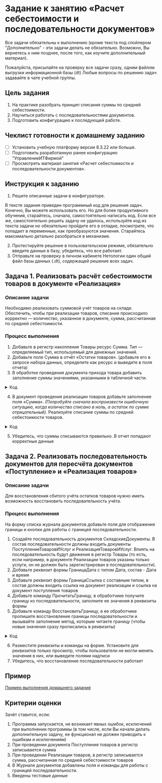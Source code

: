 # Задание к занятию «Расчет себестоимости и последовательности документов»

Все задачи обязательны к выполнению (кроме текста под спойлером "Дополнительно" - эти задачи делать не обязательно. Возможно, Вы вернетесь к ним позднее, после того, как изучите дополнительный материал).

Пожалуйста, присылайте на проверку все задачи сразу, одним файлом выгрузки информационной базы (dt)
Любые вопросы по решению задач задавайте в чате учебной группы.

## Цель задания

1. На практике разобрать принцип списания суммы по средней себестоимости.
2. Научиться работать с последовательностями документов.
3. Подготовить конфигурацию к последующей работе.

## Чеклист готовности к домашнему заданию

- [ ] Установить учебную платформу версии 8.3.22 или больше.
- [ ] Подготовить разработанную ранее конфигурацию "УправлениеИТФирмой"
- [ ] Просмотреть материал занятия «Расчет себестоимости и последовательности документов».

## Инструкция к заданию

1. Решите описанные задачи в конфигураторе.

В тексте задания приведен программный код для решения задач. Конечно, Вы можете использовать его. Но для более продуктивного обучения, старайтесь, сначала, самостоятельно написать код. Если все же, самостоятельно решить задачу не удалось, используйте код из текста задачи но обязательно пройдите его в отладке, посмотрите, что попадает в переменные, как преобразуются значения. Старайтесь максимально детально разобраться в механизме.

2. Протестируйте решение в пользовательском режиме, обязательно введите данные в базу, убедитесь, что все работает.
3. Отправьте на проверку в личном кабинете Нетологии один общий файл базы данных (.dt), содержащей решение всех задач.

## Задача 1. Реализовать расчёт себестоимости товаров в документе «Реализация»

### Описание задачи

Необходимо реализовать суммовой учёт товаров на складе. Обеспечить, чтобы при реализации товаров, списание происходило корректно — количество, указанное в документе, сумма, рассчитанная по средней себестоимости.

### Процесс выполнения

1. Добавьте в регистр накопления Товары ресурс Сумма. Тип — определяемый тип, используемый для денежных значений.
2. Добавьте поле Сумма в отчёт «Остатки товаров». (добавьте его в запросе набора данных, определите как ресурс и выведите в поля отчета)
3. В обработке проведения документа прихода товара добавить заполнение суммы значениями, указанными в табличной части.

<details>
  <summary>Код</summary>
  
```bsl
Процедура ОбработкаПроведения(Отказ, Режим)

	Движения.Товары.Записывать = Истина;
	
	ТаблицаДляПроведения = Товары.Выгрузить();
	ТаблицаДляПроведения.Свернуть("Номенклатура", "Количество, Сумма");

	ТипУслуга = Перечисления.ТипНоменклатуры.Услуга;

	Для Каждого ТекСтрокаТовары Из ТаблицаДляПроведения Цикл

		Если ТекСтрокаТовары.Номенклатура.ТипНоменклатуры = ТипУслуга Тогда
			Продолжить;
		КонецЕсли;

		Движение = Движения.Товары.Добавить();
		Движение.ВидДвижения = ВидДвиженияНакопления.Приход;
		Движение.Период = Дата;
		Движение.Номенклатура = ТекСтрокаТовары.Номенклатура;
		Движение.Количество = ТекСтрокаТовары.Количество;
		Движение.Сумма = ТекСтрокаТовары.Сумма; 

	КонецЦикла;

КонецПроцедуры
```

</details>

4. В документ проведения реализации товаров добавьте заполнение поля «Сумма».
*(Попробуйте сначала воспроизвести ошибочную ситуацию, когда количество списано в ноль, а остаток по сумме отрицательный).*
Реализуйте списание суммы по средней себестоимости товаров.

<details>
  <summary>Код</summary>
  
```bsl
Процедура ОбработкаПроведения(Отказ, Режим)

	Движения.Продажи.Очистить();
	Движения.Продажи.Записать();

	Движения.Товары.Записывать = Истина;
	Движения.Продажи.Записывать = Истина;

	ТаблицаДляПроведения = Товары.Выгрузить();
	ТаблицаДляПроведения.Свернуть("Номенклатура", "Количество, Сумма");

	ТипТовар = Перечисления.ТипНоменклатуры.Товар;

	Для Каждого ТекСтрокаТовары Из ТаблицаДляПроведения Цикл

		Если ТекСтрокаТовары.Номенклатура.ТипНоменклатуры = ТипТовар Тогда 

			ОтборПоТовару = Новый Структура("Номенклатура", ТекСтрокаТовары.Номенклатура);
			Остатки = РегистрыНакопления.Товары.Остатки(Дата, ОтборПоТовару);

			Если Остатки.Количество() = 0 Тогда
				ТекстСообщения = СтрШаблон("Товара %1 нет на складе", ТекСтрокаТовары.Номенклатура);
				Сообщить(ТекстСообщения);
				Отказ = Истина;
				Продолжить;
			КонецЕсли;

			СтрокаОстатка = Остатки[0];
			Если СтрокаОстатка.Количество < ТекСтрокаТовары.Количество Тогда
				НедостатокТовара = ТекСтрокаТовары.Количество - СтрокаОстатка.Количество;
				ТекстСообщения = СтрШаблон("Товара %1 недостаточно на складе, не хватает %2", ТекСтрокаТовары.Номенклатура, НедостатокТовара);
				Сообщить(ТекстСообщения);
				Отказ = Истина;
				Продолжить;
			КонецЕсли;

			Если СтрокаОстатка.Количество = ТекСтрокаТовары.Количество Тогда
				СебестоимостьЕдиницыТовара = СтрокаОстатка.Сумма;
			Иначе
				СебестоимостьЕдиницыТовара = СтрокаОстатка.Сумма / СтрокаОстатка.Количество;
			КонецЕсли;
			СуммаКСписанию = СебестоимостьЕдиницыТовара * ТекСтрокаТовары.Количество; 

			Движение = Движения.Товары.Добавить();
			Движение.ВидДвижения = ВидДвиженияНакопления.Расход;
			Движение.Период = Дата;
			Движение.Номенклатура = ТекСтрокаТовары.Номенклатура;
			Движение.Количество = ТекСтрокаТовары.Количество;
            Движение.Сумма = СуммаКСписанию;
		КонецЕсли;

		Движение = Движения.Продажи.Добавить();
		Движение.Период = Дата;
		Движение.Сотрудник = Ответственный;
		Движение.Номенклатура = ТекСтрокаТовары.Номенклатура;
		Движение.Сумма = ТекСтрокаТовары.Сумма;

	КонецЦикла;

КонецПроцедуры
```

</details>

5. Убедитесь, что суммы списываются правильно. В отчет попадают корректные данные

## Задача 2. Реализовать последовательность документов для пересчёта документов «Поступление» и «Реализация товаров»

### Описание задачи

Для восстановления сбитого учёта остатков товаров нужно иметь возможность восстановить последовательность учёта.

### Процесс выполнения

На форму списка журнала документов добавьте поля для отображения границы и кнопки для работы с границей последовательности.

1. Создайте последовательность документов СкладскиеДокументы. В состав последовательности должны входить документы ПоступлениеТоваровИУслуг и РеализацияТоваровИУслуг. Влиять на последовательность будут движения в регистр Товары (то есть, если например, в документе Реализации товаров указаны только услуги, он не должен быть зарегистрирован в последовательности).
2. Добавьте реквизит формы ГраницаДата с типом Дата, состав - Дата и время
3. Добавьте реквизит формы ГраницаСсылка с составным типом, в состав должны входить ссылка на документ реализации и ссылка на документ поступления товаров
4. Добавьте команду ПрочитатьГраницу, в обработчике получите границу из последовательности, заполните ее значения в реквизиты формы
5. Добавьте команду ВосстановитьГраницу, в ее обработчике пропишите восстановление границы последовательности и вызывайте заполнение метод, которым читаете границу (чтобы новые значения сразу прописались в реквизиты)

<details>
  <summary>Код</summary>
  
```bsl
&НаСервере
Процедура ПрочитатьГраницуНаСервере()

	ГраницаПоследовательности = Последовательности.СкладскиеДокументы.ПолучитьГраницу();
	ГраницаДата = ГраницаПоследовательности.Дата;
	ГраницаСсылка = ГраницаПоследовательности.Ссылка;

КонецПроцедуры

&НаКлиенте
Процедура ПрочитатьГраницу(Команда)
	ПрочитатьГраницуНаСервере();
КонецПроцедуры

&НаСервере
Процедура ВосстановитьГраницуНаСервере()

	Последовательности.СкладскиеДокументы.Восстановить();
	ПрочитатьГраницуНаСервере();

КонецПроцедуры

&НаКлиенте
Процедура ВосстановитьГраницу(Команда)
	ВосстановитьГраницуНаСервере();
КонецПроцедуры
```

</details>

6. Разместите реквизиты и команды на форме. Установите для реквизитов только просмотр, чтобы пользователи не могли менять значения в них, или выведите полями надписи
7. Убедитесь, что восстановление последовательности работает

## Пример

[Пример выполнения домашнего задания](examples/HW_5_5_example.md)

## Критерии оценки

Зачёт ставится, если:

1. Программа запускается, не возникает явных ошибок, исключений при выполнении программы (в том числе, если Вы начали делать дополнительную задачу, ее функционал не должен приводить к ошибкам и исключениям)
2. При проведении документа Поступления товаров в регистр записывается сумма
3. При проведении Реализации товаров, в регистр записывается сумма, рассчитанная по средней себестоимости товаров
4. В Журнале документов добавлены поля и команды для работы с границей последовательности.
5. Введены тестовые данные

